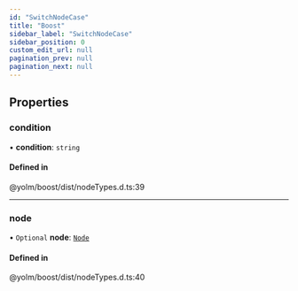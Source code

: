 ```yaml
---
id: "SwitchNodeCase"
title: "Boost"
sidebar_label: "SwitchNodeCase"
sidebar_position: 0
custom_edit_url: null
pagination_prev: null
pagination_next: null
---
```


## Properties

### condition

• **condition**: `string`

#### Defined in

@yolm/boost/dist/nodeTypes.d.ts:39

___

### node

• `Optional` **node**: [`Node`](../modules.md#node)

#### Defined in

@yolm/boost/dist/nodeTypes.d.ts:40
